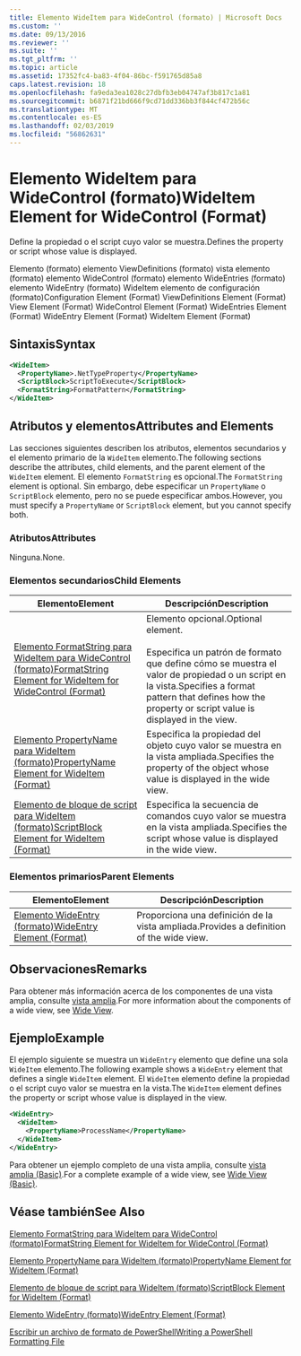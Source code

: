 ```yaml
---
title: Elemento WideItem para WideControl (formato) | Microsoft Docs
ms.custom: ''
ms.date: 09/13/2016
ms.reviewer: ''
ms.suite: ''
ms.tgt_pltfrm: ''
ms.topic: article
ms.assetid: 17352fc4-ba83-4f04-86bc-f591765d85a8
caps.latest.revision: 18
ms.openlocfilehash: fa9eda3ea1028c27dbfb3eb04747af3b817c1a81
ms.sourcegitcommit: b6871f21bd666f9cd71dd336bb3f844cf472b56c
ms.translationtype: MT
ms.contentlocale: es-ES
ms.lasthandoff: 02/03/2019
ms.locfileid: "56862631"
---
```

# <a name="wideitem-element-for-widecontrol-format"></a><span data-ttu-id="f4ecc-102">Elemento WideItem para WideControl (formato)</span><span class="sxs-lookup"><span data-stu-id="f4ecc-102">WideItem Element for WideControl (Format)</span></span>

<span data-ttu-id="f4ecc-103">Define la propiedad o el script cuyo valor se muestra.</span><span class="sxs-lookup"><span data-stu-id="f4ecc-103">Defines the property or script whose value is displayed.</span></span>

<span data-ttu-id="f4ecc-104">Elemento (formato) elemento ViewDefinitions (formato) vista elemento (formato) elemento WideControl (formato) elemento WideEntries (formato) elemento WideEntry (formato) WideItem elemento de configuración (formato)</span><span class="sxs-lookup"><span data-stu-id="f4ecc-104">Configuration Element (Format) ViewDefinitions Element (Format) View Element (Format) WideControl Element (Format) WideEntries Element (Format) WideEntry Element (Format) WideItem Element (Format)</span></span>

## <a name="syntax"></a><span data-ttu-id="f4ecc-105">Sintaxis</span><span class="sxs-lookup"><span data-stu-id="f4ecc-105">Syntax</span></span>

```xml
<WideItem>
  <PropertyName>.NetTypeProperty</PropertyName>
  <ScriptBlock>ScriptToExecute</ScriptBlock>
  <FormatString>FormatPattern</FormatString>
</WideItem>
```

## <a name="attributes-and-elements"></a><span data-ttu-id="f4ecc-106">Atributos y elementos</span><span class="sxs-lookup"><span data-stu-id="f4ecc-106">Attributes and Elements</span></span>

<span data-ttu-id="f4ecc-107">Las secciones siguientes describen los atributos, elementos secundarios y el elemento primario de la `WideItem` elemento.</span><span class="sxs-lookup"><span data-stu-id="f4ecc-107">The following sections describe the attributes, child elements, and the parent element of the `WideItem` element.</span></span> <span data-ttu-id="f4ecc-108">El elemento `FormatString` es opcional.</span><span class="sxs-lookup"><span data-stu-id="f4ecc-108">The `FormatString` element is optional.</span></span> <span data-ttu-id="f4ecc-109">Sin embargo, debe especificar un `PropertyName` o `ScriptBlock` elemento, pero no se puede especificar ambos.</span><span class="sxs-lookup"><span data-stu-id="f4ecc-109">However, you must specify a `PropertyName` or `ScriptBlock` element, but you cannot specify both.</span></span>

### <a name="attributes"></a><span data-ttu-id="f4ecc-110">Atributos</span><span class="sxs-lookup"><span data-stu-id="f4ecc-110">Attributes</span></span>

<span data-ttu-id="f4ecc-111">Ninguna.</span><span class="sxs-lookup"><span data-stu-id="f4ecc-111">None.</span></span>

### <a name="child-elements"></a><span data-ttu-id="f4ecc-112">Elementos secundarios</span><span class="sxs-lookup"><span data-stu-id="f4ecc-112">Child Elements</span></span>

|<span data-ttu-id="f4ecc-113">Elemento</span><span class="sxs-lookup"><span data-stu-id="f4ecc-113">Element</span></span>|<span data-ttu-id="f4ecc-114">Descripción</span><span class="sxs-lookup"><span data-stu-id="f4ecc-114">Description</span></span>|
|-------------|-----------------|
|[<span data-ttu-id="f4ecc-115">Elemento FormatString para WideItem para WideControl (formato)</span><span class="sxs-lookup"><span data-stu-id="f4ecc-115">FormatString Element for WideItem for WideControl (Format)</span></span>](./formatstring-element-for-wideitem-for-widecontrol-format.md)|<span data-ttu-id="f4ecc-116">Elemento opcional.</span><span class="sxs-lookup"><span data-stu-id="f4ecc-116">Optional element.</span></span><br /><br /> <span data-ttu-id="f4ecc-117">Especifica un patrón de formato que define cómo se muestra el valor de propiedad o un script en la vista.</span><span class="sxs-lookup"><span data-stu-id="f4ecc-117">Specifies a format pattern that defines how the property or script value is displayed in the view.</span></span>|
|[<span data-ttu-id="f4ecc-118">Elemento PropertyName para WideItem (formato)</span><span class="sxs-lookup"><span data-stu-id="f4ecc-118">PropertyName Element for WideItem (Format)</span></span>](./propertyname-element-for-wideitem-for-widecontrol-format.md)|<span data-ttu-id="f4ecc-119">Especifica la propiedad del objeto cuyo valor se muestra en la vista ampliada.</span><span class="sxs-lookup"><span data-stu-id="f4ecc-119">Specifies the property of the object whose value is displayed in the wide view.</span></span>|
|[<span data-ttu-id="f4ecc-120">Elemento de bloque de script para WideItem (formato)</span><span class="sxs-lookup"><span data-stu-id="f4ecc-120">ScriptBlock Element for WideItem (Format)</span></span>](./scriptblock-element-for-wideitem-for-widecontrol-format.md)|<span data-ttu-id="f4ecc-121">Especifica la secuencia de comandos cuyo valor se muestra en la vista ampliada.</span><span class="sxs-lookup"><span data-stu-id="f4ecc-121">Specifies the script whose value is displayed in the wide view.</span></span>|

### <a name="parent-elements"></a><span data-ttu-id="f4ecc-122">Elementos primarios</span><span class="sxs-lookup"><span data-stu-id="f4ecc-122">Parent Elements</span></span>

|<span data-ttu-id="f4ecc-123">Elemento</span><span class="sxs-lookup"><span data-stu-id="f4ecc-123">Element</span></span>|<span data-ttu-id="f4ecc-124">Descripción</span><span class="sxs-lookup"><span data-stu-id="f4ecc-124">Description</span></span>|
|-------------|-----------------|
|[<span data-ttu-id="f4ecc-125">Elemento WideEntry (formato)</span><span class="sxs-lookup"><span data-stu-id="f4ecc-125">WideEntry Element (Format)</span></span>](./wideentry-element-for-widecontrol-format.md)|<span data-ttu-id="f4ecc-126">Proporciona una definición de la vista ampliada.</span><span class="sxs-lookup"><span data-stu-id="f4ecc-126">Provides a definition of the wide view.</span></span>|

## <a name="remarks"></a><span data-ttu-id="f4ecc-127">Observaciones</span><span class="sxs-lookup"><span data-stu-id="f4ecc-127">Remarks</span></span>

<span data-ttu-id="f4ecc-128">Para obtener más información acerca de los componentes de una vista amplia, consulte [vista amplia](./creating-a-wide-view.md).</span><span class="sxs-lookup"><span data-stu-id="f4ecc-128">For more information about the components of a wide view, see [Wide View](./creating-a-wide-view.md).</span></span>

## <a name="example"></a><span data-ttu-id="f4ecc-129">Ejemplo</span><span class="sxs-lookup"><span data-stu-id="f4ecc-129">Example</span></span>

<span data-ttu-id="f4ecc-130">El ejemplo siguiente se muestra un `WideEntry` elemento que define una sola `WideItem` elemento.</span><span class="sxs-lookup"><span data-stu-id="f4ecc-130">The following example shows a `WideEntry` element that defines a single `WideItem` element.</span></span> <span data-ttu-id="f4ecc-131">El `WideItem` elemento define la propiedad o el script cuyo valor se muestra en la vista.</span><span class="sxs-lookup"><span data-stu-id="f4ecc-131">The `WideItem` element defines the property or script whose value is displayed in the view.</span></span>

```xml
<WideEntry>
  <WideItem>
    <PropertyName>ProcessName</PropertyName>
  </WideItem>
</WideEntry>
```

<span data-ttu-id="f4ecc-132">Para obtener un ejemplo completo de una vista amplia, consulte [vista amplia (Basic)](./wide-view-basic.md).</span><span class="sxs-lookup"><span data-stu-id="f4ecc-132">For a complete example of a wide view, see [Wide View (Basic)](./wide-view-basic.md).</span></span>

## <a name="see-also"></a><span data-ttu-id="f4ecc-133">Véase también</span><span class="sxs-lookup"><span data-stu-id="f4ecc-133">See Also</span></span>

[<span data-ttu-id="f4ecc-134">Elemento FormatString para WideItem para WideControl (formato)</span><span class="sxs-lookup"><span data-stu-id="f4ecc-134">FormatString Element for WideItem for WideControl (Format)</span></span>](./formatstring-element-for-wideitem-for-widecontrol-format.md)

[<span data-ttu-id="f4ecc-135">Elemento PropertyName para WideItem (formato)</span><span class="sxs-lookup"><span data-stu-id="f4ecc-135">PropertyName Element for WideItem (Format)</span></span>](./propertyname-element-for-wideitem-for-widecontrol-format.md)

[<span data-ttu-id="f4ecc-136">Elemento de bloque de script para WideItem (formato)</span><span class="sxs-lookup"><span data-stu-id="f4ecc-136">ScriptBlock Element for WideItem (Format)</span></span>](./scriptblock-element-for-wideitem-for-widecontrol-format.md)

[<span data-ttu-id="f4ecc-137">Elemento WideEntry (formato)</span><span class="sxs-lookup"><span data-stu-id="f4ecc-137">WideEntry Element (Format)</span></span>](./wideentry-element-for-widecontrol-format.md)

[<span data-ttu-id="f4ecc-138">Escribir un archivo de formato de PowerShell</span><span class="sxs-lookup"><span data-stu-id="f4ecc-138">Writing a PowerShell Formatting File</span></span>](./writing-a-powershell-formatting-file.md)
